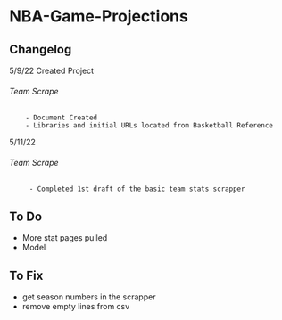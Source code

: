 # NBA-Game-Projections

## Changelog
   
   5/9/22 
   Created Project
   
   ###### Team Scrape
        - Document Created
        - Libraries and initial URLs located from Basketball Reference
        
   5/11/22
   
   
   ###### Team Scrape
         - Completed 1st draft of the basic team stats scrapper
         
## To Do
   - More stat pages pulled
   - Model

## To Fix
   - get season numbers in the scrapper
   - remove empty lines from csv
        
    
   
   
   
